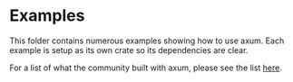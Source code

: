 # Examples

This folder contains numerous examples showing how to use axum. Each example is
setup as its own crate so its dependencies are clear.

For a list of what the community built with axum, please see the list
[here](../ECOSYSTEM.md).